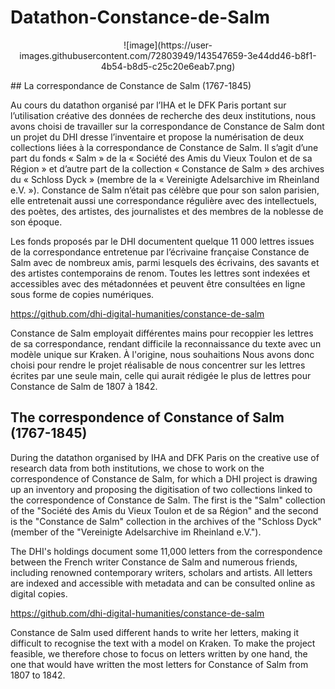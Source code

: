 # Datathon-Constance-de-Salm
<p align="center">
![image](https://user-images.githubusercontent.com/72803949/143547659-3e44dd46-b8f1-4b54-b8d5-c25c20e6eab7.png)
  </p>
## La correspondance de Constance de Salm (1767-1845)

Au cours du datathon organisé par l’IHA et le DFK Paris portant sur l’utilisation créative des données de recherche des deux institutions, nous avons choisi de travailler sur la correspondance de Constance de Salm dont un projet du DHI dresse l’inventaire et propose la numérisation de deux collections liées à la correspondance de Constance de Salm. Il s’agit d’une part du fonds « Salm » de la « Société des Amis du Vieux Toulon et de sa Région » et d’autre part de la collection « Constance de Salm » des archives du « Schloss Dyck » (membre de la « Vereinigte Adelsarchive im Rheinland e.V. »). Constance de Salm n’était pas célèbre que pour son salon parisien, elle entretenait aussi une correspondance régulière avec des intellectuels, des poètes, des artistes, des journalistes et des membres de la noblesse de son époque.

Les fonds proposés par le DHI documentent quelque 11 000 lettres issues de la correspondance entretenue par l’écrivaine française Constance de Salm avec de nombreux amis, parmi lesquels des écrivains, des savants et des artistes contemporains de renom. Toutes les lettres sont indexées et accessibles avec des métadonnées et peuvent être consultées en ligne sous forme de copies numériques.

https://github.com/dhi-digital-humanities/constance-de-salm

Constance de Salm employait différentes mains pour recoppier les lettres de sa correspondance, rendant difficile la reconnaissance du texte avec un modèle unique sur Kraken. À l'origine, nous souhaitions 
Nous avons donc choisi pour rendre le projet réalisable de nous concentrer sur les lettres écrites par une seule main, celle qui aurait rédigée le plus de lettres pour Constance de Salm de 1807 à 1842.


## The correspondence of Constance of Salm (1767-1845)

During the datathon organised by IHA and DFK Paris on the creative use of research data from both institutions, we chose to work on the correspondence of Constance de Salm, for which a DHI project is drawing up an inventory and proposing the digitisation of two collections linked to the correspondence of Constance de Salm. The first is the "Salm" collection of the "Société des Amis du Vieux Toulon et de sa Région" and the second is the "Constance de Salm" collection in the archives of the "Schloss Dyck" (member of the "Vereinigte Adelsarchive im Rheinland e.V.").

The DHI's holdings document some 11,000 letters from the correspondence between the French writer Constance de Salm and numerous friends, including renowned contemporary writers, scholars and artists. All letters are indexed and accessible with metadata and can be consulted online as digital copies.

https://github.com/dhi-digital-humanities/constance-de-salm

Constance de Salm used different hands to write her letters, making it difficult to recognise the text with a model on Kraken. To make the project feasible, we therefore chose to focus on letters written by one hand, the one that would have written the most letters for Constance of Salm from 1807 to 1842.
